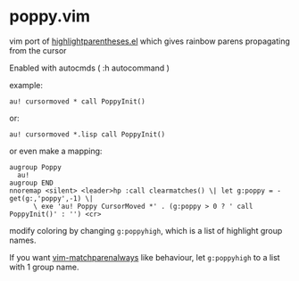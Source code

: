 # poppy.vim
vim port of [highlightparentheses.el](https://github.com/tsdh/highlight-parentheses.el) which gives rainbow parens propagating from the cursor

Enabled with autocmds ( :h autocommand )

example:

`au! cursormoved * call PoppyInit()`

or:

`au! cursormoved *.lisp call PoppyInit()`

or even make a mapping:

```
augroup Poppy
  au!
augroup END
nnoremap <silent> <leader>hp :call clearmatches() \| let g:poppy = -get(g:,'poppy',-1) \|
      \ exe 'au! Poppy CursorMoved *' . (g:poppy > 0 ? ' call PoppyInit()' : '') <cr>
```

modify coloring by changing `g:poppyhigh`, which is a list of highlight group names. 

If you want [vim-matchparenalways](https://github.com/justinmk/vim-matchparenalways) like behaviour, let `g:poppyhigh` to a list with 1 group name.

